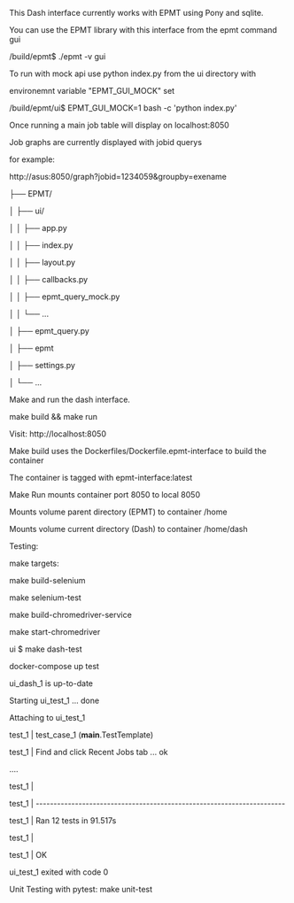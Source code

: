 This Dash interface currently works with EPMT using Pony and sqlite.  

You can use the EPMT library with this interface from the epmt command gui

/build/epmt$ ./epmt -v gui

To run with mock api use python index.py from the ui directory with

environemnt variable "EPMT_GUI_MOCK" set

/build/epmt/ui$ EPMT_GUI_MOCK=1 bash -c 'python index.py'

Once running a main job table will display on localhost:8050

Job graphs are currently displayed with jobid querys

for example:

http://asus:8050/graph?jobid=1234059&groupby=exename


├── EPMT/

│   ├── ui/

│   │   ├── app.py

│   │   ├── index.py

│   │   ├── layout.py

│   │   ├── callbacks.py

│   │   ├── epmt_query_mock.py

│   │   └── ...

│   ├── epmt_query.py

│   ├── epmt

│   ├── settings.py

│   └── ...

Make and run the dash interface.

make build && make run

Visit:
    http://localhost:8050

Make build uses the Dockerfiles/Dockerfile.epmt-interface to build the container

The container is tagged with epmt-interface:latest

Make Run mounts container port 8050 to local 8050

Mounts volume parent directory (EPMT) to container /home

Mounts volume current directory (Dash) to container /home/dash

Testing:

make targets:

make build-selenium

make selenium-test

make build-chromedriver-service

make start-chromedriver



ui $ make dash-test

docker-compose up test

ui_dash_1 is up-to-date

Starting ui_test_1 ... done

Attaching to ui_test_1

test_1  | test_case_1 (__main__.TestTemplate)

test_1  | Find and click Recent Jobs tab ... ok

....

test_1  | 

test_1  | ----------------------------------------------------------------------

test_1  | Ran 12 tests in 91.517s

test_1  | 

test_1  | OK

ui_test_1 exited with code 0


Unit Testing with pytest:
make unit-test